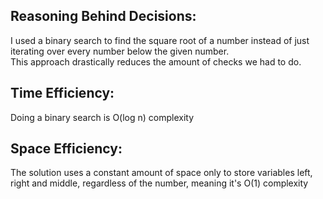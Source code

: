 
## Reasoning Behind Decisions:
I used a binary search to find the square root of a number instead of just iterating over every number below the given number. \
This approach drastically reduces the amount of checks we had to do.

## Time Efficiency:
Doing a binary search is O(log n) complexity

## Space Efficiency:
The solution uses a constant amount of space only to store variables left, right and middle, regardless of the number, meaning it's O(1) complexity